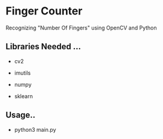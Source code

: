 # Finger Counter

Recognizing "Number Of Fingers" using OpenCV and Python

## Libraries Needed ...
- cv2

- imutils

- numpy

- sklearn

## Usage..
- python3 main.py
